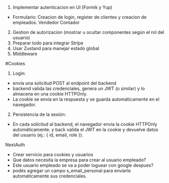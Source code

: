1. Implementar autenticacion en UI (Formik y Yup)
- Formulario: Creacion de login, register de clientes y creacion de empleados. Vendedor Contador
2. Gestion de autorizacion (mostrar u ocultar componentes según el rol del usuario)
3. Preparar todo para integrar Stripe
4. Usar Zustand para manejar estado global
5. Middleware

#Cookies
1. Login:
- envía una solicitud POST al endpoint del backend
- backend valida las credenciales, genera un JWT (o similar) y lo almacena en una cookie HTTPOnly.
- La cookie se envía en la respuesta y se guarda automáticamente en el navegador.
2. Persistencia de la sesión:
- En cada solicitud al backend, el navegador envía la cookie HTTPOnly automáticamente.
y back valida el JWT en la cookie y devuelve datos del usuario (ej.: { id, email, role }).


NextAuth

- Crear servicio para cookies y usuarios
- Que datos necesita la empresa para crear al usuario empleado?
- Este usuario empleado se va a poder loguear con google despues?
- podés agregar un campo s_email_personal para enviarle automáticamente sus credenciales.

